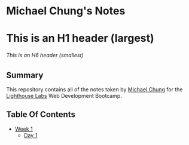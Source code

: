 # Michael Chung's Notes

# This is an H1 header (largest)
###### This is an H6 header (smallest)

## Summary

This repository contains all of the notes taken by [Michael Chung](https://github.com/MichaelChung123) for the [Lighthouse Labs](https://lighthouselabs.ca/) Web Development Bootcamp.

## Table Of Contents
* [Week 1](/Week_1)
  * [Day 1](/Week_1/Day_1)